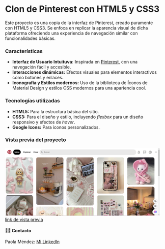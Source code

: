 # Clon de Pinterest con HTML5 y CSS3

Este proyecto es una copia de la interfaz de Pinterest, creado puramente con HTML5 y CSS3. Se enfoca en replicar la aparencia visual de dicha plataforma ofreciendo una experiencia de navegación similar con funcionalidades básicas.

### Características
+ **Interfaz de Usuario Intuituva:** Inspirada en [Pinterest](https://www.pinterest.es/), con una navegación fácil y accesible.
+ **Interacciones dinámicas:** Efectos visuales para elementos interactivos como botones y enlaces.
+ **Iconografía y Estilos modernos:** Uso de la biblioteca de Íconos de Material Design y estilos CSS modernos para una apariencia cool.

### Tecnologías utilizadas
+ **HTML5:** Para la estructura básica del sitio.
+ **CSS3:** Para el diseño y estilo, incluyendo *flexbox* para un diseño responsivo y efectos de *hover*.
+ **Google Icons:** Para íconos personalizados.

### Vista previa del proyecto
![Demo](/imagenes/vistaprevia.png)
[link de vista previa](https://iniciodepinterest-omega.vercel.app/)

#### 👩‍💻 Contacto
Paola Méndez: [Mi LinkedIn](https://www.linkedin.com/in/paola-m%C3%A9ndez-b9530a313/)
